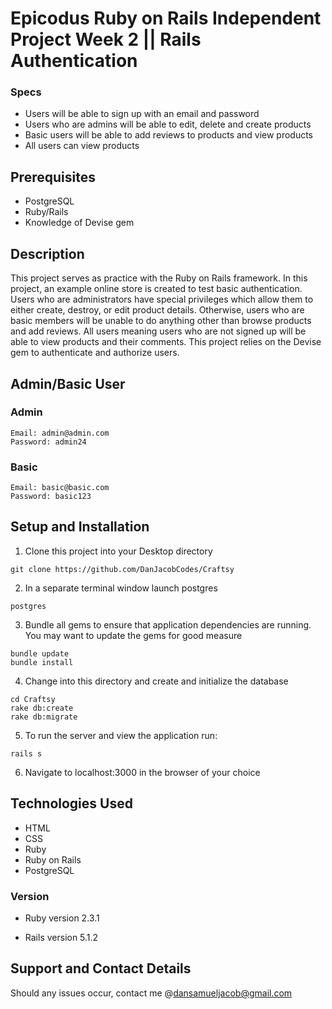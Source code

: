 # Epicodus Ruby on Rails Independent Project Week 2 || Rails Authentication

### Specs
* Users will be able to sign up with an email and password
* Users who are admins will be able to edit, delete and create products
* Basic users will be able to add reviews to products and view products
* All users can view products

## Prerequisites
* PostgreSQL
* Ruby/Rails
* Knowledge of Devise gem

## Description
This project serves as practice with the Ruby on Rails framework. In this project, an example online store is created to test basic authentication. Users who are administrators have special privileges which allow them to either create, destroy, or edit product details. Otherwise, users who are basic members will be unable to do anything other than browse products and add reviews. All users meaning users who are not signed up will be able to view products and their comments. This project relies on the Devise gem to authenticate and authorize users.

## Admin/Basic User

### Admin
```
Email: admin@admin.com
Password: admin24
```
### Basic

```
Email: basic@basic.com
Password: basic123
```

## Setup and Installation
1. Clone this project into your Desktop directory
  ```
  git clone https://github.com/DanJacobCodes/Craftsy
  ```
2. In a separate terminal window launch postgres
```
postgres
```

3. Bundle all gems to ensure that application dependencies are running. You may want to update the gems for good measure
  ```
  bundle update
  bundle install
  ```
4. Change into this directory and create and initialize the database
  ```
  cd Craftsy
  rake db:create
  rake db:migrate
  ```

  5. To run the server and view the application run:
  ```
  rails s
  ```

  6. Navigate to localhost:3000 in the browser of your choice


## Technologies Used
* HTML
* CSS
* Ruby
* Ruby on Rails
* PostgreSQL

### Version
* Ruby version
  2.3.1

* Rails version
  5.1.2

## Support and Contact Details
Should any issues occur, contact me @dansamueljacob@gmail.com

